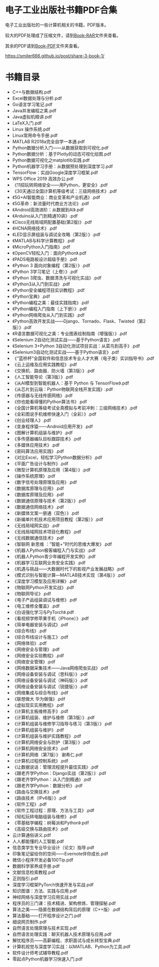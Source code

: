 # 电子工业出版社书籍PDF合集
电子工业出版社的一些计算机相关的书籍，PDF版本。

较大的PDF处理成了压缩文件，请到[Book-RAR](/Book-RAR/)文件夹查看。

其余的PDF请到[Book-PDF](/Book-PDF/)文件夹查看。

https://smiler666.github.io/post/share-3-book-1/

# 书籍目录

- C++与数据结构.pdf
- Excel数据处理与分析.pdf
- Go语言学习笔记.pdf
- Java并发编程之美.pdf
- Java虚拟机精讲.pdf
- LaTeX入门.pdf
- Linux 操作系统.pdf
- Linux常用命令手册.pdf
- MATLAB R2018a完全自学一本通.pdf
- Python数据分析入门——从数据获取到可视化.pdf
- Python数据分析：基于Plotly的动态可视化绘图.pdf
- Python数据可视化之matplotlib实践.pdf
- Python机器学习手册：从数据预处理到深度学习.pdf
- TensorFlow：实战Google深度学习框架.pdf
- WPS Office 2019 高效办公.pdf
- 《11招玩转网络安全——用Python，更安全》.pdf
- 《30天通过全国计算机等级考试：三级网络技术》.pdf
- 《5G+AI智能商业：商业变革和产业机遇》.pdf
- 《5G革命：新流量时代商业方法论》.pdf
- 《Android高效进阶：从数据到AI》.pdf
- 《Arduino从入门到精通10讲》.pdf
- 《Cisco无线局域网配置基础(第2版)》.pdf
- 《HCNA网络技术》.pdf
- 《LED显示屏组装与调试全攻略（第2版）》.pdf
- 《MATLAB与科学计算教程》.pdf
- 《MicroPython入门指南》.pdf
- 《OpenCV轻松入门：面向Python》.pdf
- 《PADS电路板设计超级手册》.pdf
- 《Python 3 面向对象编程（第2版）》.pdf
- 《Python 3学习笔记（上卷）》.pdf
- 《Python 3爬虫、数据清洗与可视化实战》.pdf
- 《Python3从入门到实战》.pdf
- 《Python安全编程项目实训教程》.pdf
- 《Python宝典》.pdf
- 《Python编程之美：最佳实践指南》.pdf
- 《Python编程入门指南（上下册）》.pdf
- 《Python网络爬虫从入门到实践》.pdf
- 《Python高效开发实战——Django、Tornado、Flask、Twisted（第2版）》.pdf
- 《R语言数据可视化之美：专业图表绘制指南（增强版）》.pdf
- 《Selenium 2自动化测试实战——基于Python语言》.pdf
- 《Selenium 3+Python 3自动化测试项目实战：从菜鸟到高手》.pdf
- 《Selenium3自动化测试实战——基于Python语言》.pdf
- 《“蓝桥杯”全国软件和信息技术专业人才大赛（电子类）实训指导书》.pdf
- 《云上运维及应用实践教程》.pdf
- 《交换机．路由器．防火墙（第3版）》.pdf
- 《人工智能导论（第3版）》.pdf
- 《从AI模型到智能机器人：基于 Python 与 TensorFlow》.pdf
- 《从芯片到云端：Python物联网全栈开发实践》.pdf
- 《传感器与无线传感网络》.pdf
- 《你也能看得懂的Python算法书》.pdf
- 《全国计算机等级考试全真模拟与考前冲刺：三级网络技术》.pdf
- 《全彩图说手机维修快速入门（全彩）》.pdf
- 《创业经理人》.pdf
- 《变身程序猿——Android应用开发》.pdf
- 《图解计算机组装与维护》.pdf
- 《多传感器编队目标跟踪技术》.pdf
- 《多媒体应用技术》.pdf
- 《密码算法应用实践》.pdf
- 《对比Excel，轻松学习Python数据分析》.pdf
- 《平面广告设计与制作》.pdf
- 《微型计算机原理及应用（第4版）》.pdf
- 《操作系统原理》.pdf
- 《数字信号处理原理及应用》.pdf
- 《数据库原理与应用》.pdf
- 《数据库原理及应用》.pdf
- 《数据通信原理与技术（第2版）》.pdf
- 《数据通信网络技术》.pdf
- 《新媒体文案一册通（双色）》.pdf
- 《新编单片机技术应用项目教程（第2版）》.pdf
- 《无线局域网实战》.pdf
- 《无线局域网技术项目化教程》.pdf
- 《无线数据通信技术》.pdf
- 《智联网 新思维 ：”智能+”时代的思维大爆发》.pdf
- 《机器人Python极客编程入门与实战》.pdf
- 《机器人Python青少年编程开发实例》.pdf
- 《机器学习互联网业务安全实践》.pdf
- 《机遇与挑战——大数据时代下的影视产业发展战略》.pdf
- 《模式识别与智能计算—MATLAB技术实现（第4版）》.pdf
- 《深度学习模型及应用详解》.pdf
- 《物联网Python开发实战》.pdf
- 《物联网导论》.pdf
- 《电子产品组装调试与维修》.pdf
- 《电工维修全覆盖》.pdf
- 《白话强化学习与PyTorch》.pdf
- 《看视频学修苹果手机（iPhone）》.pdf
- 《简单电器安装与调试》.pdf
- 《综合布线》.pdf
- 《综合布线设计与施工》.pdf
- 《网络体验》.pdf
- 《网络安全与管理》.pdf
- 《网络安全实验教程》.pdf
- 《网络安全管理》.pdf
- 《网络数据采集技术——Java网络爬虫实战》.pdf
- 《网络设备安装与调试（思科版）》.pdf
- 《网络设备安装与调试（神码版）》.pdf
- 《网络设备安装与调试（锐捷版）》.pdf
- 《网络集成与综合布线》.pdf
- 《联想做大 华为做强》.pdf
- 《虚拟现实实用教程》.pdf
- 《计算机主板维修高手》.pdf
- 《计算机组装、维护与维修（第3版）》.pdf
- 《计算机组装与维修学习指导与练习（第3版）》.pdf
- 《计算机组装与维护》.pdf
- 《计算机组装与维护实践教程》.pdf
- 《计算机网络安全与防护（第3版）》.pdf
- 《计算机网络安全技术》.pdf
- 《计算机网络（第7版）》 谢希仁.pdf
- 《计算机过程控制系统》.pdf
- 《让数据说话：管理流程提升最佳实践》.pdf
- 《跟老齐学Python：Django实战（第2版）》.pdf
- 《跟老齐学Python：从入门到精通》.pdf
- 《跟老齐学Python：数据分析》.pdf
- 《路由与交换技术》.pdf
- 《路由技术（IPv6版）》.pdf
- 《软件工程》.pdf
- 《软件工程过程：原理、方法与工具》.pdf
- 《轻松玩转电脑组装与维修》.pdf
- 《零基础学编程：树莓派和Python》.pdf
- 《高级交换与路由技术》.pdf
- 云计算通俗讲义.pdf
- 人人都能懂的人工智能.pdf
- 信息类学生专业毕业设计（论文）指导.pdf
- 印象笔记留给你的空间——Evernote伴你成长.pdf
- 微信小程序开发必备100Tip.pdf
- 数据科学家养成手册.pdf
- 文献信息检索教程.pdf
- 正则指引.pdf
- 深度学习框架PyTorch快速开发与实战.pdf
- 知识图谱：方法、实践与应用.pdf
- 神经网络与深度学习应用实战.pdf
- 程序员的三门课：技术精进、架构修炼、管理探秘.pdf
- 算法之美——隐匿在数据结构背后的原理（C++版）.pdf
- 算法基础——打开程序设计之门.pdf
- 细说网页制作.pdf
- 自然语言处理原理与技术实现.pdf
- 自然语言处理实践：聊天机器人技术原理与应用.pdf
- 解忧程序员——高薪编程、求职面试与成长转型宝典.pdf
- 计算机视觉与深度学习实战：以MATLAB、Python为工具.pdf
- 软件设计师考试辅导教程.pdf
- 零起点Python机器学习快速入门.pdf
